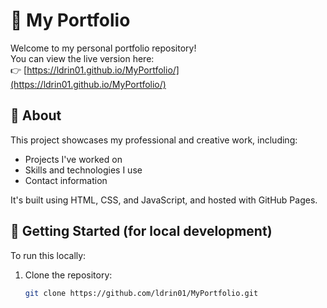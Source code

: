 # 💼 My Portfolio

Welcome to my personal portfolio repository!  
You can view the live version here:  
👉 [https://ldrin01.github.io/MyPortfolio/](https://ldrin01.github.io/MyPortfolio/)

## 📌 About

This project showcases my professional and creative work, including:
- Projects I've worked on
- Skills and technologies I use
- Contact information

It's built using HTML, CSS, and JavaScript, and hosted with GitHub Pages.

## 🚀 Getting Started (for local development)

To run this locally:

1. Clone the repository:
   ```bash
   git clone https://github.com/ldrin01/MyPortfolio.git
